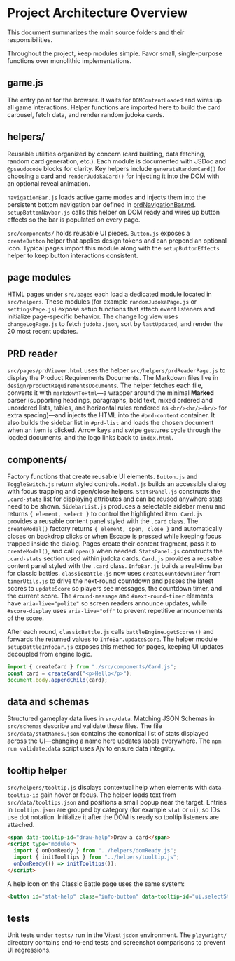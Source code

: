 # Project Architecture Overview

This document summarizes the main source folders and their responsibilities.

Throughout the project, keep modules simple. Favor small,
single-purpose functions over monolithic implementations.

## game.js

The entry point for the browser. It waits for `DOMContentLoaded` and wires up all game interactions. Helper functions are imported here to build the card carousel, fetch data, and render random judoka cards.

## helpers/

Reusable utilities organized by concern (card building, data fetching, random card generation, etc.). Each module is documented with JSDoc and `@pseudocode` blocks for clarity.
Key helpers include `generateRandomCard()` for choosing a card and `renderJudokaCard()` for injecting it into the DOM with an optional reveal animation.

`navigationBar.js` loads active game modes and injects them into the persistent bottom navigation bar defined in [prdNavigationBar.md](productRequirementsDocuments/prdNavigationBar.md). `setupBottomNavbar.js` calls this helper on DOM ready and wires up button effects so the bar is populated on every page.

`src/components/` holds reusable UI pieces. `Button.js` exposes a `createButton` helper that applies design tokens and can prepend an optional icon. Typical pages import this module along with the `setupButtonEffects` helper to keep button interactions consistent.

## page modules

HTML pages under `src/pages` each load a dedicated module located in
`src/helpers`. These modules (for example `randomJudokaPage.js` or
`settingsPage.js`) expose setup functions that attach event listeners and
initialize page-specific behavior. The change log view uses
`changeLogPage.js` to fetch `judoka.json`, sort by `lastUpdated`, and render the
20 most recent updates.

## PRD reader

`src/pages/prdViewer.html` uses the helper
`src/helpers/prdReaderPage.js` to display the Product Requirements
Documents. The Markdown files live in
`design/productRequirementsDocuments`. The helper fetches each file,
converts it with `markdownToHtml`—a wrapper around the minimal **Marked** parser (supporting headings, paragraphs, bold text, mixed ordered and unordered lists, tables, and horizontal rules rendered as `<br/><hr/><br/>` for extra spacing)—and injects the HTML into the `#prd-content` container. It also builds the sidebar list in `#prd-list` and loads the chosen document when an item is clicked. Arrow keys and swipe gestures cycle through the loaded documents, and the logo links back to `index.html`.

## components/

Factory functions that create reusable UI elements. `Button.js` and
`ToggleSwitch.js` return styled controls. `Modal.js` builds an accessible dialog with focus trapping and open/close helpers. `StatsPanel.js` constructs
the `.card-stats` list for displaying attributes and can be reused anywhere
stats need to be shown. `SidebarList.js` produces a selectable sidebar menu and
returns `{ element, select }` to control the highlighted item. `Card.js` provides
a reusable content panel styled with the `.card` class. The `createModal()` factory returns `{ element, open, close }` and
automatically closes on backdrop clicks or when Escape is pressed while
keeping focus trapped inside the dialog. Pages create their content fragment,
pass it to `createModal()`, and call `open()` when needed. `StatsPanel.js`
constructs the `.card-stats` section used within judoka cards. `Card.js`
provides a reusable content panel styled with the `.card` class.
`InfoBar.js` builds a real-time bar for classic battles. `classicBattle.js` now
uses `createCountdownTimer` from `timerUtils.js` to drive the next-round countdown
and passes the latest scores to `updateScore` so players see messages, the
countdown timer, and the current score. The
`#round-message` and `#next-round-timer` elements have `aria-live="polite"` so
screen readers announce updates, while `#score-display` uses `aria-live="off"` to
prevent repetitive announcements of the score.

After each round, `classicBattle.js` calls `battleEngine.getScores()` and forwards
the returned values to `InfoBar.updateScore`. The helper module `setupBattleInfoBar.js`
exposes this method for pages, keeping UI updates decoupled from engine logic.

```javascript
import { createCard } from "./src/components/Card.js";
const card = createCard("<p>Hello</p>");
document.body.appendChild(card);
```

## data and schemas

Structured gameplay data lives in `src/data`. Matching JSON Schemas in
`src/schemas` describe and validate these files. The file
`src/data/statNames.json` contains the canonical list of stats displayed across
the UI—changing a name here updates labels everywhere. The `npm run
validate:data` script uses Ajv to ensure data integrity.

## tooltip helper

`src/helpers/tooltip.js` displays contextual help when elements with
`data-tooltip-id` gain hover or focus. The helper loads text from
`src/data/tooltips.json` and positions a small popup near the target.
Entries in `tooltips.json` are grouped by category (for example `stat`
or `ui`), so IDs use dot notation. Initialize it after the DOM is ready
so tooltip listeners are attached.

```html
<span data-tooltip-id="draw-help">Draw a card</span>
<script type="module">
  import { onDomReady } from "../helpers/domReady.js";
  import { initTooltips } from "../helpers/tooltip.js";
  onDomReady(() => initTooltips());
</script>
```

A help icon on the Classic Battle page uses the same system:

```html
<button id="stat-help" class="info-button" data-tooltip-id="ui.selectStat">?</button>
```

## tests

Unit tests under `tests/` run in the Vitest `jsdom` environment. The `playwright/` directory contains end‑to‑end tests and screenshot comparisons to prevent UI regressions.
